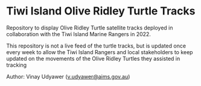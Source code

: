 # Tiwi Island Olive Ridley Turtle Tracks
Repository to display Olive Ridley Turtle satellite tracks deployed in collaboration with the Tiwi Island Marine Rangers in 2022.

This repository is not a live feed of the turtle tracks, but is updated once every week to allow the Tiwi Island Rangers and local stakeholders to keep updated on the movements of the Olive Ridley Turtles they assisted in tracking


Author: Vinay Udyawer (v.udyawer@aims.gov.au)
